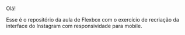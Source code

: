 Olá!

Esse é o repositório da aula de Flexbox com o exercício de recriação da interface do Instagram com responsividade para mobile.

